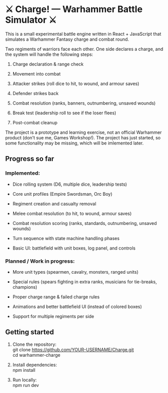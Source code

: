 # ⚔️ Charge! — Warhammer Battle Simulator ⚔️

This is a small experimental battle engine written in React + JavaScript that simulates a Warhammer Fantasy charge and combat round.

Two regiments of warriors face each other. One side declares a charge, and the system will handle the following steps:

1. Charge declaration & range check

1. Movement into combat

1. Attacker strikes (roll dice to hit, to wound, and armour saves)

1. Defender strikes back

1. Combat resolution (ranks, banners, outnumbering, unsaved wounds)

1. Break test (leadership roll to see if the loser flees)

1. Post-combat cleanup

The project is a prototype and learning exercise, not an official Warhammer product (don't sue me, Games Workshop!). The project has just started, so some functionality may be missing, which will be imlemented later.

## Progress so far

### Implemented:

- Dice rolling system (D6, multiple dice, leadership tests)

- Core unit profiles (Empire Swordsman, Orc Boy)

- Regiment creation and casualty removal

- Melee combat resolution (to hit, to wound, armour saves)

- Combat resolution scoring (ranks, standards, outnumbering, unsaved wounds)

- Turn sequence with state machine handling phases

- Basic UI: battlefield with unit boxes, log panel, and controls

### Planned / Work in progress:

- More unit types (spearmen, cavalry, monsters, ranged units)

- Special rules (spears fighting in extra ranks, musicians for tie-breaks, champions)

- Proper charge range & failed charge rules

- Animations and better battlefield UI (instead of colored boxes)

- Support for multiple regiments per side

## Getting started

1. Clone the repository: <br/>git clone https://github.com/YOUR-USERNAME/Charge.git<br/> cd warhammer-charge

1. Install dependencies: <br/>npm install
  
1. Run locally: <br/> npm run dev



